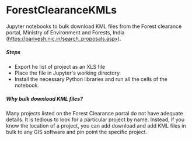 # ForestClearanceKMLs
Jupyter notebooks to bulk download KML files from the Forest clearance portal, Ministry of Environment and Forests, India (https://parivesh.nic.in/search_proposals.aspx).  

##### Steps
* Export he list of project as an XLS file
* Place the file in Jupyter's working directory. 
* Install the necessary Python libraries and run all the cells of the notebook. 


##### Why bulk download KML files?
Many projects listed on the Forest Clearance portal do not have adequate details. It is tedious to look for a particular project by name. Instead, if you know the location of 
a project, you can add download and add KML files in bulk to any GIS software and pin point the specific project. 
